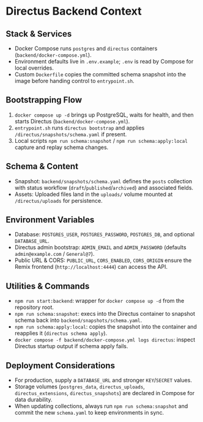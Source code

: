 # Directus Backend Context

## Stack & Services
- Docker Compose runs `postgres` and `directus` containers (`backend/docker-compose.yml`).
- Environment defaults live in `.env.example`; `.env` is read by Compose for local overrides.
- Custom `Dockerfile` copies the committed schema snapshot into the image before handing control to `entrypoint.sh`.

## Bootstrapping Flow
1. `docker compose up -d` brings up PostgreSQL, waits for health, and then starts Directus (`backend/docker-compose.yml`).
2. `entrypoint.sh` runs `directus bootstrap` and applies `/directus/snapshots/schema.yaml` if present.
3. Local scripts `npm run schema:snapshot` / `npm run schema:apply:local` capture and replay schema changes.

## Schema & Content
- Snapshot: `backend/snapshots/schema.yaml` defines the `posts` collection with status workflow (`draft`/`published`/`archived`) and associated fields.
- Assets: Uploaded files land in the `uploads/` volume mounted at `/directus/uploads` for persistence.

## Environment Variables
- Database: `POSTGRES_USER`, `POSTGRES_PASSWORD`, `POSTGRES_DB`, and optional `DATABASE_URL`.
- Directus admin bootstrap: `ADMIN_EMAIL` and `ADMIN_PASSWORD` (defaults `admin@example.com` / `General@7`).
- Public URL & CORS: `PUBLIC_URL`, `CORS_ENABLED`, `CORS_ORIGIN` ensure the Remix frontend (`http://localhost:4444`) can access the API.

## Utilities & Commands
- `npm run start:backend`: wrapper for `docker compose up -d` from the repository root.
- `npm run schema:snapshot`: execs into the Directus container to snapshot schema back into `backend/snapshots/schema.yaml`.
- `npm run schema:apply:local`: copies the snapshot into the container and reapplies it (`directus schema apply`).
- `docker compose -f backend/docker-compose.yml logs directus`: inspect Directus startup output if schema apply fails.

## Deployment Considerations
- For production, supply a `DATABASE_URL` and stronger `KEY`/`SECRET` values.
- Storage volumes (`postgres_data`, `directus_uploads`, `directus_extensions`, `directus_snapshots`) are declared in Compose for data durability.
- When updating collections, always run `npm run schema:snapshot` and commit the new `schema.yaml` to keep environments in sync.
